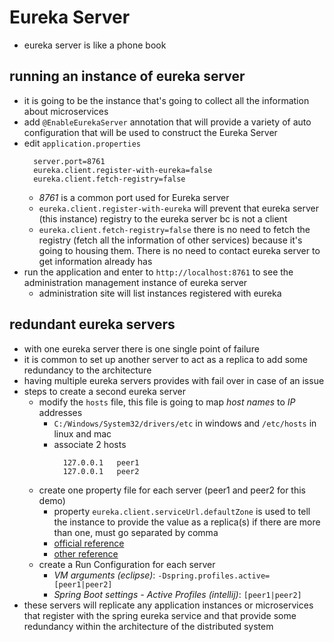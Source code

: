 # Eureka Server

* eureka server is like a phone book

## running an instance of eureka server

* it is going to be the instance that's going to collect all the information about microservices
* add `@EnableEurekaServer` annotation that will provide a variety of auto configuration that will
be used to construct the Eureka Server 
* edit `application.properties`
  ```properties
    server.port=8761
    eureka.client.register-with-eureka=false
    eureka.client.fetch-registry=false
  ```
  * *8761* is a common port used for Eureka server
  * `eureka.client.register-with-eureka` will prevent that eureka server (this instance) registry to the eureka server bc is not a client
  * `eureka.client.fetch-registry=false` there is no need to fetch the registry (fetch all the information of other services)
    because it's going to housing them. There is no need to contact eureka server to get information already has
* run the application and enter to `http://localhost:8761` to see the administration management instance of eureka server
  * administration site will list instances registered with eureka

## redundant eureka servers

* with one eureka server there is one single point of failure
* it is common to set up another server to act as a replica to add some redundancy to the architecture
* having multiple eureka servers provides with fail over in case of an issue 
* steps to create a second eureka server
  * modify the `hosts` file, this file is going to map _host names_ to _IP_ addresses
    * `C:/Windows/System32/drivers/etc` in windows and `/etc/hosts` in linux and mac
    * associate 2 hosts
      ```
        127.0.0.1   peer1
        127.0.0.1   peer2
      ```
  * create one property file for each server (peer1 and peer2 for this demo) 
    * property `eureka.client.serviceUrl.defaultZone` is used to tell the instance to provide the value as a replica(s) if there are more than
      one, must go separated by comma
    * [official reference](http://cloud.spring.io/spring-cloud-netflix/single/spring-cloud-netflix.html#spring-cloud-eureka-server-peer-awareness)
    * [other reference](https://thepracticaldeveloper.com/2018/03/18/spring-boot-service-discovery-eureka/)
  * create a Run Configuration for each server
    * _VM arguments (eclipse)_: `-Dspring.profiles.active=[peer1|peer2]`
    * _Spring Boot settings - Active Profiles (intellij)_: `[peer1|peer2]`
* these servers will replicate any application instances or microservices that register with the spring eureka service and 
  that provide some redundancy within the architecture of the distributed system